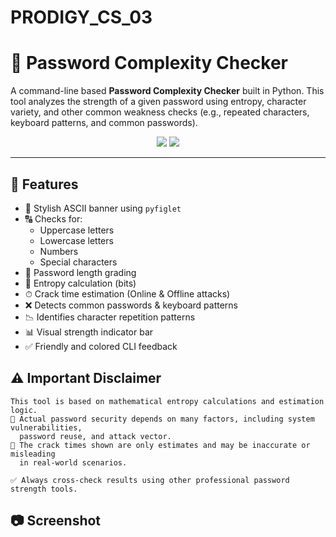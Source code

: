 # PRODIGY_CS_03

# 🔐 Password Complexity Checker

A command-line based **Password Complexity Checker** built in Python. This tool analyzes the strength of a given password using entropy, character variety, and other common weakness checks (e.g., repeated characters, keyboard patterns, and common passwords).

<p align="center">
  <img src="https://img.shields.io/badge/Python-3.8%2B-blue?style=flat&logo=python">
  <img src="https://img.shields.io/badge/License-MIT-green.svg">
</p>

---

## 📌 Features

- 🎨 Stylish ASCII banner using `pyfiglet`
- 🔠 Checks for:
  - Uppercase letters
  - Lowercase letters
  - Numbers
  - Special characters
- 📏 Password length grading
- 🧠 Entropy calculation (bits)
- ⏱ Crack time estimation (Online & Offline attacks)
- ❌ Detects common passwords & keyboard patterns
- 📉 Identifies character repetition patterns
- 📊 Visual strength indicator bar
- ✅ Friendly and colored CLI feedback



## ⚠️ Important Disclaimer

    This tool is based on mathematical entropy calculations and estimation logic.
    🔸 Actual password security depends on many factors, including system vulnerabilities,
      password reuse, and attack vector.
    🔸 The crack times shown are only estimates and may be inaccurate or misleading
      in real-world scenarios.

    ✅ Always cross-check results using other professional password strength tools.

    
## 📷 Screenshot

